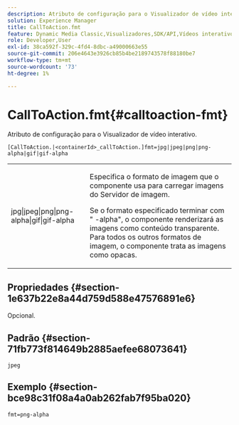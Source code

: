```yaml
---
description: Atributo de configuração para o Visualizador de vídeo interativo.
solution: Experience Manager
title: CallToAction.fmt
feature: Dynamic Media Classic,Visualizadores,SDK/API,Vídeos interativos
role: Developer,User
exl-id: 38ca592f-329c-4fd4-8dbc-a49000663e55
source-git-commit: 206e4643e3926cb85b4be2189743578f88180be7
workflow-type: tm+mt
source-wordcount: '73'
ht-degree: 1%

---
```


# CallToAction.fmt{#calltoaction-fmt}

Atributo de configuração para o Visualizador de vídeo interativo.

`[CallToAction.|<containerId>_callToAction.]fmt=jpg|jpeg|png|png-alpha|gif|gif-alpha`

<table id="table_441553CD34C94A58A9D7CBF772DEDDB6"> 
 <tbody> 
  <tr> 
   <td colname="col1"> <p> <span class="codeph"> jpg|jpeg|png|png-alpha|gif|gif-alpha</span> </p> </td> 
   <td colname="col2"> <p> Especifica o formato de imagem que o componente usa para carregar imagens do Servidor de imagem. </p> <p>Se o formato especificado terminar com "<span class="codeph"> -alpha</span>", o componente renderizará as imagens como conteúdo transparente. Para todos os outros formatos de imagem, o componente trata as imagens como opacas. </p> </td> 
  </tr> 
 </tbody> 
</table>

## Propriedades {#section-1e637b22e8a44d759d588e47576891e6}

Opcional.

## Padrão {#section-71fb773f814649b2885aefee68073641}

`jpeg`

## Exemplo {#section-bce98c31f08a4a0ab262fab7f95ba020}

```
fmt=png-alpha
```
